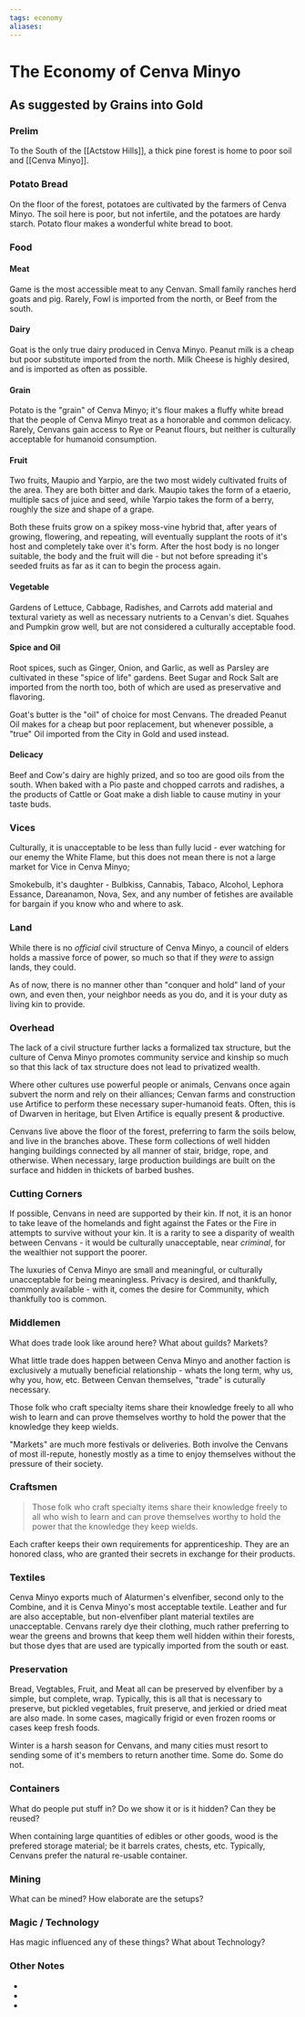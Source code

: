 ```yaml
---
tags: economy
aliases:
---
```


# The Economy of Cenva Minyo
## As suggested by Grains into Gold
### Prelim
To the South of the [[Actstow Hills]], a thick pine forest is home to poor soil and [[Cenva Minyo]].

### Potato Bread
On the floor of the forest, potatoes are cultivated by the farmers of Cenva Minyo. The soil here is poor, but not infertile, and the potatoes are hardy starch. Potato flour makes a wonderful white bread to boot.

### Food
#### Meat
Game is the most accessible meat to any Cenvan. Small family ranches herd goats and pig. Rarely, Fowl is imported from the north, or Beef from the south.

#### Dairy
Goat is the only true dairy produced in Cenva Minyo. Peanut milk is a cheap but poor substitute imported from the north. Milk Cheese is highly desired, and is imported as often as possible.

#### Grain
Potato is the "grain" of Cenva Minyo; it's flour makes a fluffy white bread that the people of Cenva Minyo treat as a honorable and common delicacy. Rarely, Cenvans gain access to Rye or Peanut flours, but neither is culturally acceptable for humanoid consumption.

#### Fruit
Two fruits, Maupio and Yarpio, are the two most widely cultivated fruits of the area. They are both bitter and dark. Maupio takes the form of a etaerio, multiple sacs of juice and seed, while Yarpio takes the form of a berry, roughly the size and shape of a grape. 

Both these fruits grow on a spikey moss-vine hybrid that, after years of growing, flowering, and repeating, will eventually supplant the roots of it's host and completely take over it's form. After the host body is no longer suitable, the body and the fruit will die - but not before spreading it's seeded fruits as far as it can to begin the process again.

#### Vegetable
Gardens of Lettuce, Cabbage, Radishes, and Carrots add material and textural variety as well as necessary nutrients to a Cenvan's diet. Squahes and Pumpkin grow well, but are not considered a culturally acceptable food.

#### Spice and Oil
Root spices, such as Ginger, Onion, and Garlic, as well as Parsley are cultivated in these "spice of life" gardens. Beet Sugar and Rock Salt are imported from the north too, both of which are used as preservative and flavoring.

Goat's butter is the "oil" of choice for most Cenvans. The dreaded Peanut Oil makes for a cheap but poor replacement, but whenever possible, a "true" Oil imported from the City in Gold and used instead.

#### Delicacy
Beef and Cow's dairy are highly prized, and so too are good oils from the south. When baked with a Pio paste and chopped carrots and radishes, a the products of Cattle or Goat make a dish liable to cause mutiny in your taste buds.

### Vices
Culturally, it is unacceptable to be less than fully lucid - ever watching for our enemy the White Flame, but this does not mean there is not a large market for Vice in Cenva Minyo;

Smokebulb, it's daughter - Bulbkiss, Cannabis, Tabaco, Alcohol, Lephora Essance, Dareanamon, Nova, Sex, and any number of fetishes are available for bargain if you know who and where to ask.

### Land
While there is no *official* civil structure of Cenva Minyo, a council of elders holds a massive force of power, so much so that if they *were* to assign lands, they could. 

As of now, there is no manner other than "conquer and hold" land of your own, and even then, your neighbor needs as you do, and it is your duty as living kin to provide. 

### Overhead
The lack of a civil structure further lacks a formalized tax structure, but the culture of Cenva Minyo promotes community service and kinship so much so that this lack of tax structure does not lead to privatized wealth.

Where other cultures use powerful people or animals, Cenvans once again subvert the norm and rely on their alliances; Cenvan farms and construction use Artifice to perform these necessary super-humanoid feats. Often, this is of Dwarven in heritage, but Elven Artifice is equally present & productive.

Cenvans live above the floor of the forest, preferring to farm the soils below, and live in the branches above. These form collections of well hidden hanging buildings connected by all manner of stair, bridge, rope, and otherwise. When necessary, large production buildings are built on the surface and hidden in thickets of barbed bushes.

### Cutting Corners
If possible, Cenvans in need are supported by their kin. If not, it is an honor to take leave of the homelands and fight against the Fates or the Fire in attempts to survive without your kin. It is a rarity to see a disparity of wealth between Cenvans - it would be culturally unacceptable, near *criminal*, for the wealthier not support the poorer.

The luxuries of Cenva Minyo are small and meaningful, or culturally unacceptable for being meaningless. Privacy is desired, and thankfully, commonly available - with it, comes the desire for Community, which thankfully too is common.

### Middlemen
What does trade look like around here? What about guilds? Markets?

What little trade does happen between Cenva Minyo and another faction is exclusively a mutually beneficial relationship - whats the long term, why us, why you, how, etc. Between Cenvan themselves, "trade" is cuturally necessary.

Those folk who craft specialty items share their knowledge freely to all who wish to learn and can prove themselves worthy to hold the power that the knowledge they keep wields.

"Markets" are much more festivals or deliveries. Both involve the Cenvans of most ill-repute, honestly mostly as a time to enjoy themselves without the pressure of their society.

### Craftsmen
> Those folk who craft specialty items share their knowledge freely to all who wish to learn and can prove themselves worthy to hold the power that the knowledge they keep wields.

Each crafter keeps their own requirements for apprenticeship. They are an honored class, who are granted their secrets in exchange for their products.

### Textiles
Cenva Minyo exports much of Alaturmen's elvenfiber, second only to the Combine, and it is Cenva Minyo's most acceptable textile. Leather and fur are also acceptable, but non-elvenfiber plant material textiles are unacceptable. Cenvans rarely dye their clothing, much rather preferring to wear the greens and browns that keep them well hidden within their forests, but those dyes that are used are typically imported from the south or east.

### Preservation
Bread, Vegtables, Fruit, and Meat all can be preserved by elvenfiber by a simple, but complete, wrap. Typically, this is all that is necessary to preserve, but pickled vegetables, fruit preserve, and jerkied or dried meat are also made. In some cases, magically frigid or even frozen rooms or cases keep fresh foods. 

Winter is a harsh season for Cenvans, and many cities must resort to sending some of it's members to return another time. Some do. Some do not.

### Containers
What do people put stuff in? Do we show it or is it hidden? Can they be reused?

When containing large quantities of edibles or other goods, wood is the prefered storage material; be it barrels crates, chests, etc. Typically, Cenvans prefer the natural re-usable container.
### Mining
What can be mined? How elaborate are the setups?

### Magic / Technology
Has magic influenced any of these things? What about Technology?

### Other Notes
- 
- 
- 
